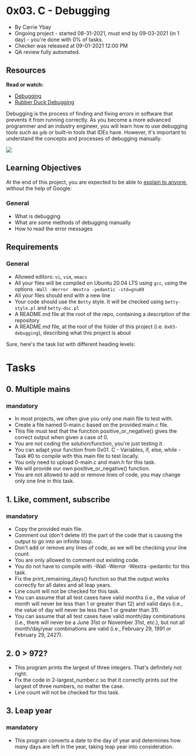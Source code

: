 0x03. C - Debugging
===================

-   By Carrie Ybay
-   Ongoing project - started 08-31-2021, must end by 09-03-2021 (in 1 day) - you're done with 0% of tasks.
-   Checker was released at 09-01-2021 12:00 PM
-   QA review fully automated.

Resources
---------

**Read or watch:**

-   [Debugging](https://alx-intranet.hbtn.io/rltoken/faGcpiJiejHH6GhqpmbhUw "Debugging")
-   [Rubber Duck Debugging](https://alx-intranet.hbtn.io/rltoken/RaecqJBNkmZ92vLMpNDuGg "Rubber Duck Debugging")

Debugging is the process of finding and fixing errors in software that prevents it from running correctly. As you become a more advanced programmer and an industry engineer, you will learn how to use debugging tools such as `gdb` or built-in tools that IDEs have. However, it's important to understand the concepts and processes of debugging manually.

![](https://s3.amazonaws.com/alx-intranet.hbtn.io/uploads/medias/2019/5/af682f2cbb6d73fd4e42.jpg?X-Amz-Algorithm=AWS4-HMAC-SHA256&X-Amz-Credential=AKIARDDGGGOU65GPZGY3%2F20210901%2Fus-east-1%2Fs3%2Faws4_request&X-Amz-Date=20210901T181220Z&X-Amz-Expires=86400&X-Amz-SignedHeaders=host&X-Amz-Signature=e1b094ca0dcfc4a561ddbf396c0224cdb014cb52c8d3d03efe6fc24e372e6573)

Learning Objectives
-------------------

At the end of this project, you are expected to be able to [explain to anyone](https://alx-intranet.hbtn.io/rltoken/fbQbYSz0Qxw5MEyb6yR05w "explain to anyone"), without the help of Google:

### General

-   What is debugging
-   What are some methods of debugging manually
-   How to read the error messages

Requirements
------------

### General

-   Allowed editors: `vi`, `vim`, `emacs`
-   All your files will be compiled on Ubuntu 20.04 LTS using `gcc`, using the options `-Wall -Werror -Wextra -pedantic -std=gnu89`
-   All your files should end with a new line
-   Your code should use the `Betty` style. It will be checked using `betty-style.pl` and `betty-doc.pl`
-   A README.md file at the root of the repo, containing a description of the repository
-   A README.md file, at the root of the folder of this project (i.e. `0x03-debugging`), describing what this project is about

Sure, here's the task list with different heading levels:

# Tasks

## 0. Multiple mains
### mandatory
- In most projects, we often give you only one main file to test with.
- Create a file named 0-main.c based on the provided main.c file.
- This file must test that the function positive_or_negative() gives the correct output when given a case of 0.
- You are not coding the solution/function, you're just testing it.
- You can adapt your function from 0x01. C - Variables, if, else, while - Task #0 to compile with this main file to test locally.
- You only need to upload 0-main.c and main.h for this task.
- We will provide our own positive_or_negative() function.
- You are not allowed to add or remove lines of code, you may change only one line in this task.

## 1. Like, comment, subscribe
### mandatory
- Copy the provided main file.
- Comment out (don't delete it!) the part of the code that is causing the output to go into an infinite loop.
- Don't add or remove any lines of code, as we will be checking your line count.
- You are only allowed to comment out existing code.
- You do not have to compile with -Wall -Werror -Wextra -pedantic for this task.
- Fix the print_remaining_days() function so that the output works correctly for all dates and all leap years.
- Line count will not be checked for this task.
- You can assume that all test cases have valid months (i.e., the value of month will never be less than 1 or greater than 12) and valid days (i.e., the value of day will never be less than 1 or greater than 31).
- You can assume that all test cases have valid month/day combinations (i.e., there will never be a June 31st or November 31st, etc.), but not all month/day/year combinations are valid (i.e., February 29, 1991 or February 29, 2427).

## 2. 0 > 972?
- This program prints the largest of three integers. That's definitely not right.
- Fix the code in 2-largest_number.c so that it correctly prints out the largest of three numbers, no matter the case.
- Line count will not be checked for this task.

## 3. Leap year
### mandatory
- This program converts a date to the day of year and determines how many days are left in the year, taking leap year into consideration.
